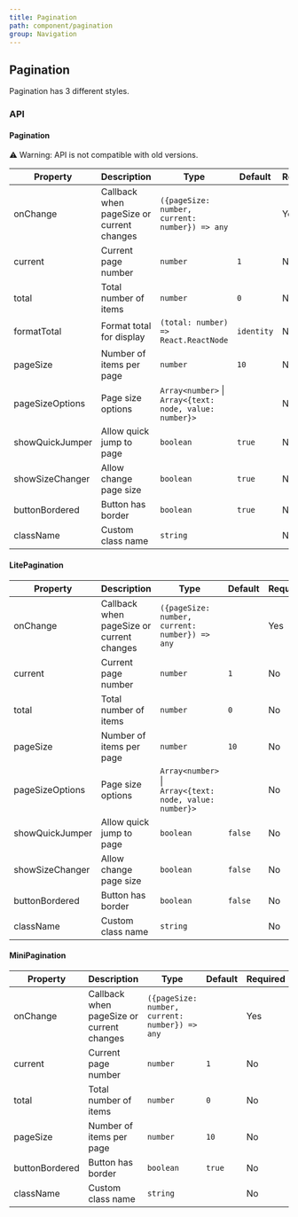```yaml
---
title: Pagination
path: component/pagination
group: Navigation
---
```


## Pagination

Pagination has 3 different styles.

### API

#### Pagination

⚠️ Warning: API is not compatible with old versions.

| Property        | Description                               | Type                                                    | Default    | Required |
| --------------- | ----------------------------------------- | ------------------------------------------------------- | ---------- | -------- |
| onChange        | Callback when pageSize or current changes | `({pageSize: number, current: number}) => any`          |            | Yes      |
| current         | Current page number                       | `number`                                                | `1`        | No       |
| total           | Total number of items                     | `number`                                                | `0`        | No       |
| formatTotal     | Format total for display                  | `(total: number) => React.ReactNode`                    | `identity` | No       |
| pageSize        | Number of items per page                  | `number`                                                | `10`       | No       |
| pageSizeOptions | Page size options                         | `Array<number>` \| `Array<{text: node, value: number}>` |            | No       |
| showQuickJumper | Allow quick jump to page                  | `boolean`                                               | `true`     | No       |
| showSizeChanger | Allow change page size                    | `boolean`                                               | `true`     | No       |
| buttonBordered  | Button has border                         | `boolean`                                               | `true`     | No       |
| className       | Custom class name                         | `string`                                                |            | No       |

#### LitePagination

| Property        | Description                               | Type                                                    | Default | Required |
| --------------- | ----------------------------------------- | ------------------------------------------------------- | ------- | -------- |
| onChange        | Callback when pageSize or current changes | `({pageSize: number, current: number}) => any`          |         | Yes      |
| current         | Current page number                       | `number`                                                | `1`     | No       |
| total           | Total number of items                     | `number`                                                | `0`     | No       |
| pageSize        | Number of items per page                  | `number`                                                | `10`    | No       |
| pageSizeOptions | Page size options                         | `Array<number>` \| `Array<{text: node, value: number}>` |         | No       |
| showQuickJumper | Allow quick jump to page                  | `boolean`                                               | `false` | No       |
| showSizeChanger | Allow change page size                    | `boolean`                                               | `false` | No       |
| buttonBordered  | Button has border                         | `boolean`                                               | `false` | No       |
| className       | Custom class name                         | `string`                                                |         | No       |

#### MiniPagination

| Property       | Description                               | Type                                           | Default | Required |
| -------------- | ----------------------------------------- | ---------------------------------------------- | ------- | -------- |
| onChange       | Callback when pageSize or current changes | `({pageSize: number, current: number}) => any` |         | Yes      |
| current        | Current page number                       | `number`                                       | `1`     | No       |
| total          | Total number of items                     | `number`                                       | `0`     | No       |
| pageSize       | Number of items per page                  | `number`                                       | `10`    | No       |
| buttonBordered | Button has border                         | `boolean`                                      | `true`  | No       |
| className      | Custom class name                         | `string`                                       |         | No       |
